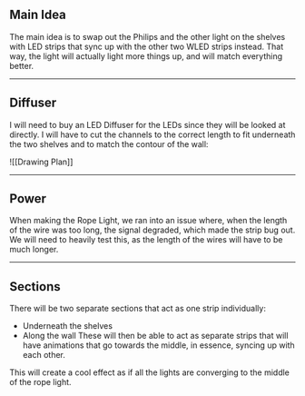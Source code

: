 ## Main Idea

The main idea is to swap out the Philips and the other light on the shelves with LED strips that sync up with the other two WLED strips instead. That way, the light will actually light more things up, and will match everything better.

---
## Diffuser

I will need to buy an LED Diffuser for the LEDs since they will be looked at directly. I will have to cut the channels to the correct length to fit underneath the two shelves and to match the contour of the wall:

![[Drawing Plan]]

---
## Power

When making the Rope Light, we ran into an issue where, when the length of the wire was too long, the signal degraded, which made the strip bug out. We will need to heavily test this, as the length of the wires will have to be much longer.

---
## Sections

There will be two separate sections that act as one strip individually:
- Underneath the shelves
- Along the wall
These will then be able to act as separate strips that will have animations that go towards the middle, in essence, syncing up with each other.

This will create a cool effect as if all the lights are converging to the middle of the rope light.
